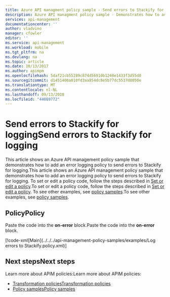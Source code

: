 ```yaml
---
title: Azure API managment policy sample - Send errors to Stackify for logging | Microsoft Docs
description: Azure API managment policy sample - Demonstrates how to add an error logging policy to send errors to Stackify for logging..
services: api-management
documentationcenter: ''
author: vladvino
manager: cfowler
editor: ''
ms.service: api-management
ms.workload: mobile
ms.tgt_pltfrm: na
ms.devlang: na
ms.topic: article
ms.date: 10/13/2017
ms.author: apimpm
ms.openlocfilehash: 5daf21cb55289c874d56910b1240e1433f3d55d0
ms.sourcegitcommit: d1451406a010fd3aa854dc8e5b77dc5537d8050e
ms.translationtype: MT
ms.contentlocale: nl-NL
ms.lasthandoff: 09/13/2018
ms.locfileid: "44869772"
---
```

# <a name="send-errors-to-stackify-for-logging"></a><span data-ttu-id="80455-103">Send errors to Stackify for logging</span><span class="sxs-lookup"><span data-stu-id="80455-103">Send errors to Stackify for logging</span></span>

<span data-ttu-id="80455-104">This article shows an Azure API management policy sample that demonstrates how to add an error logging policy to send errors to Stackify for logging.</span><span class="sxs-lookup"><span data-stu-id="80455-104">This article shows an Azure API management policy sample that demonstrates how to add an error logging policy to send errors to Stackify for logging.</span></span> <span data-ttu-id="80455-105">To set or edit a policy code, follow the steps described in [Set or edit a policy](../set-edit-policies.md).</span><span class="sxs-lookup"><span data-stu-id="80455-105">To set or edit a policy code, follow the steps described in [Set or edit a policy](../set-edit-policies.md).</span></span> <span data-ttu-id="80455-106">To see other examples, see [policy samples](../policy-samples.md).</span><span class="sxs-lookup"><span data-stu-id="80455-106">To see other examples, see [policy samples](../policy-samples.md).</span></span>

## <a name="policy"></a><span data-ttu-id="80455-107">Policy</span><span class="sxs-lookup"><span data-stu-id="80455-107">Policy</span></span>

<span data-ttu-id="80455-108">Paste the code into the **on-error** block.</span><span class="sxs-lookup"><span data-stu-id="80455-108">Paste the code into the **on-error** block.</span></span>

[!code-xml[Main](../../../api-management-policy-samples/examples/Log errors to Stackify.policy.xml)]

## <a name="next-steps"></a><span data-ttu-id="80455-109">Next steps</span><span class="sxs-lookup"><span data-stu-id="80455-109">Next steps</span></span>

<span data-ttu-id="80455-110">Learn more about APIM policies:</span><span class="sxs-lookup"><span data-stu-id="80455-110">Learn more about APIM policies:</span></span>

+ [<span data-ttu-id="80455-111">Transformation policies</span><span class="sxs-lookup"><span data-stu-id="80455-111">Transformation policies</span></span>](../api-management-transformation-policies.md)
+ [<span data-ttu-id="80455-112">Policy samples</span><span class="sxs-lookup"><span data-stu-id="80455-112">Policy samples</span></span>](../policy-samples.md)

